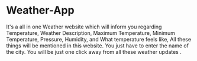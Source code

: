 # Weather-App
It's a all in one Weather website which will inform you regarding Temperature, Weather Description, Maximum Temperature, Minimum Temperature, Pressure, Humidity, and What temperature feels like, All these things will be mentioned in this website. You just have to enter the name of the city. You will be just one click away from all these weather updates .
